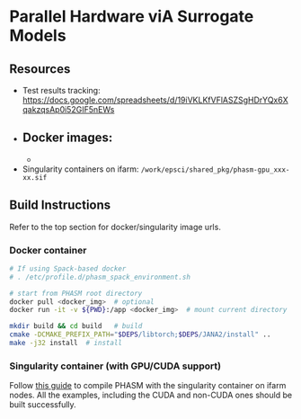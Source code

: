 
# Parallel Hardware viA Surrogate Models

## Resources
- Test results tracking: https://docs.google.com/spreadsheets/d/19iVKLKfVFlASZSgHDrYQx6XqakzqsAp0i52GIF5nEWs
- Docker images:
    - 
    - 
- Singularity containers on ifarm: `/work/epsci/shared_pkg/phasm-gpu_xxx-xx.sif`

## Build Instructions
Refer to the top section for docker/singularity image urls.

### Docker container

```bash
# If using Spack-based docker
# . /etc/profile.d/phasm_spack_environment.sh

# start from PHASM root directory
docker pull <docker_img>  # optional
docker run -it -v ${PWD}:/app <docker_img>  # mount current directory

mkdir build && cd build   # build
cmake -DCMAKE_PREFIX_PATH="$DEPS/libtorch;$DEPS/JANA2/install" ..
make -j32 install  # install
```
### Singularity container (with GPU/CUDA support)

Follow [this guide](docs/farm_guide_singularity.md) to compile PHASM with the singularity container on ifarm nodes.
All the examples, including the CUDA and non-CUDA ones should be built successfully.
